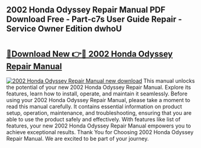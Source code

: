 ## 2002 Honda Odyssey Repair Manual PDF Download Free - Part-c7s User Guide Repair - Service Owner Edition dwhoU

# <h2><a href="http://bc23453.oget.top/?id=2002+Honda+Odyssey+Repair+Manual">🔗Download New 👉🔴 2002 Honda Odyssey Repair Manual</a></h2>

[![2002 Honda Odyssey Repair Manual new download](https://i.imgur.com/5g1atiW.png)](http://bc23453.oget.top/?id=2002+Honda+Odyssey+Repair+Manual)
This manual unlocks the potential of your new 2002 Honda Odyssey Repair Manual. Explore its features, learn how to install, operate, and maintain it seamlessly. Before using your 2002 Honda Odyssey Repair Manual, please take a moment to read this manual carefully. It contains essential information on product setup, operation, maintenance, and troubleshooting, ensuring that you are able to use the product safely and effectively. With features like list of features, your new 2002 Honda Odyssey Repair Manual empowers you to achieve exceptional results. Thank You for Choosing 2002 Honda Odyssey Repair Manual. We are excited to be part of your journey.
